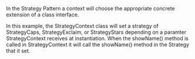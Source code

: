 In the Strategy Pattern a context will choose the appropriate concrete extension of a class interface.<br>

In this example, the StrategyContext class will set a strategy of StrategyCaps, StrategyExclaim, or StrategyStars depending on a paramter StrategyContext receives at instantiation. When the showName() method is called in StrategyContext it will call the showName() method in the Strategy that it set.<br>
